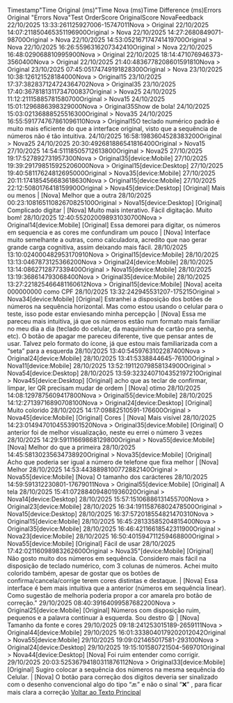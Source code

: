 Timestamp"Time Original (ms)"Time Nova (ms)Time Difference (ms)Errors Original        "Errors Nova"Test OrderScore OriginalScore NovaFeedback
22/10/2025 13:33:261125927006-15747011Nova > Original
22/10/2025 14:07:211850465351196900Original > Nova
22/10/2025 14:27:2680849071-98700Original > Nova
22/10/2025 14:53:052167174741419700Original > Nova
22/10/2025 16:26:5596316207342410Original > Nova
22/10/2025 16:48:029068810995900Nova > Original
22/10/2025 18:14:471076946373-3560400Nova > Original
22/10/2025 21:40:4836778208601591810Nova > Original
23/10/2025 07:45:05174749191828300Original > Nova
23/10/2025 10:38:126121528184000Nova > Original15
23/10/2025 17:37:382837124724364702Nova > Original35
23/10/2025 17:40:3678181311734700837Original > Nova25
24/10/2025 11:12:21115885781580700Original > Nova15
24/10/2025 15:01:1296886398329000Nova > Original35Show de bola!
24/10/2025 15:03:02136888525516300Original > Nova35
24/10/2025 16:55:591774767861096110Nova > Original15O teclado numérico padrão é muito mais eficiente do que a interface original, visto que a sequência de números não é tão intuitiva.
24/10/2025 16:58:1983604528383200Original > Nova25
24/10/2025 20:30:492681886541816400Original > Nova15
27/10/2025 14:54:51118505712613800Original > Nova25
27/10/2025 19:17:527892731957300Nova > Original35[device:Mobile]
27/10/2025 19:39:291798515925206000Nova > Original15[device:Desktop]
27/10/2025 19:40:58117624812695000Original > Nova35[device:Mobile]
27/10/2025 20:11:174185456683618630Nova > Original15[device:Mobile]
27/10/2025 22:12:5080176418159900Original > Nova45[device:Desktop] [Original] Mais ou menos | [Nova] Melhor que a outra
28/10/2025 00:23:10816511082670825100Original > Nova15[device:Desktop] [Original] Complicado digitar | [Nova] Muito mais interativo. Fácil digitação. Muito bom!
28/10/2025 12:40:552020098931030700Nova > Original14[device:Mobile] [Original] Essa demorei para digitar, os números em sequencia e as cores me confundiram um pouco | [Nova] Interface muito semelhante a outras, como calculadora, acredito que nao gerar grande carga cognitiva, assim deixando mais fácil.
28/10/2025 13:10:024000482953170910Nova > Original15[device:Mobile]
28/10/2025 13:13:0467873125366200Nova > Original24[device:Mobile]
28/10/2025 13:14:0862712877339400Original > Nova15[device:Mobile]
28/10/2025 13:19:368614793068400Nova > Original35[device:Mobile]
28/10/2025 13:27:221825466481160612Nova > Original15[device:Mobile] [Nova] aceita 000000000 como CPF
28/10/2025 13:32:242945531207-175215Original > Nova34[device:Mobile] [Original] Estranhei a disposição dos botões de números na sequência horizontal. Mas como estou usando o celular para o teste, isso pode estar enviesando minha percepção | [Nova] Essa me pareceu mais intuitiva, já que os números estão num formato mais familiar no meu dia a dia (teclado do celular, da maquininha de cartão pra senha, etc). O botão de apagar me pareceu diferente, tive que pensar antes de usar. Talvez pelo formato do ícone, já que estou mais familiarizada com a “seta” para a esquerda
28/10/2025 13:40:5459763102287400Nova > Original24[device:Mobile]
28/10/2025 13:41:5338844645-76100Original > Nova11[device:Mobile]
28/10/2025 13:52:19112079858134900Original > Nova54[device:Desktop]
28/10/2025 13:59:3232407104352197210Original > Nova45[device:Desktop] [Original] acho que as teclar de confirmar, limpar, ler QR precisam mudar de ordem | [Nova] otimo
28/10/2025 14:08:1297875609417800Nova > Original55[device:Mobile]
28/10/2025 14:12:27139716890708100Nova > Original24[device:Desktop] [Original] Muito colorido
28/10/2025 14:17:09882510591-176600Original > Nova45[device:Mobile] [Original] Cores | [Nova] Mais visível
28/10/2025 14:23:0149470104553901520Nova > Original35[device:Mobile] [Original] O anterior foi de melhor visualização,  neste eu errei o número 3 vezes
28/10/2025 14:29:59111669868129800Original > Nova55[device:Mobile] [Nova] Melhor do que a primeira
28/10/2025 14:45:58130235634738920Original > Nova35[device:Mobile] [Original] Acho que poderia ser igual a número de telefone que fixa melhor | [Nova] Melhor
28/10/2025 14:53:4438898100772882140Original > Nova55[device:Mobile] [Nova] O tamanho dos carácteres
28/10/2025 14:59:591312230801-17679011Nova > Original55[device:Mobile] [Original] A tela
28/10/2025 15:41:072884094801936020Original > Nova14[device:Desktop]
28/10/2025 15:57:15106886131455700Nova > Original23[device:Mobile]
28/10/2025 16:34:19115876802478500Original > Nova15[device:Desktop]
28/10/2025 16:37:572018554821470310Nova > Original15[device:Mobile]
28/10/2025 16:45:28133585204815400Nova > Original35[device:Mobile]
28/10/2025 16:46:42116618542311900Original > Nova23[device:Mobile]
28/10/2025 16:50:401594711259468800Original > Nova55[device:Mobile] [Original] Fácil de usar
28/10/2025 17:42:02116098983262600Original > Nova35"[device:Mobile] [Original] Não gosto muito dos números em sequência. Considero mais fácil na disposição de teclado numérico, com 3 colunas de números. 
Achei muito colorido também, apesar de gostar que os botões de confirma/cancela/corrige terem cores distintas e destaque. | [Nova] Essa interface é bem mais intuitiva que a anterior (números em sequência linear). Como sugestão de melhoria poderia propor a cor amarela pro botão de correção."
29/10/2025 08:40:39164099587682200Nova > Original25[device:Mobile] [Original] Números com disposição ruim, pequenos e a palavra continuar à esquerda. Sou destro 😩 | [Nova] Tamanho da fonte e cores
29/10/2025 09:18:241253015189-2659111Nova > Original44[device:Mobile]
29/10/2025 16:01:3338040179202012042Original > Nova55[device:Mobile]
29/10/2025 19:09:021465017581-293100Nova > Original24[device:Desktop]
29/10/2025 19:15:101580721504-569701Original > Nova44[device:Desktop] [Nova] Foi ruim entender como corrigir.
29/10/2025 20:03:52536794180311876112Nova > Original33[device:Mobile] [Original] Sugiro colocar a sequência dos números na mesma sequência do Celular. | [Nova] O botão para correção dos dígitos deveria ser sinalizado com o desenho convencional algo do tipo “🔙” e não o sinal “❌” , para ficar mais clara a correção
[Voltar ao Texto Principal](../index.md)
